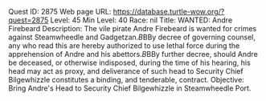 Quest ID: 2875
Web page URL: https://database.turtle-wow.org/?quest=2875
Level: 45
Min Level: 40
Race: nil
Title: WANTED: Andre Firebeard
Description: The vile pirate Andre Firebeard is wanted for crimes against Steamwheedle and Gadgetzan.$B$BBy decree of governing counsel, any who read this are hereby authorized to use lethal force during the apprehension of Andre and his abettors.$B$BBy further decree, should Andre be deceased, or otherwise indisposed, during the time of his hearing, his head may act as proxy, and deliverance of such head to Security Chief Bilgewhizzle constitutes a binding, and tenderable, contract.
Objective: Bring Andre's Head to Security Chief Bilgewhizzle in Steamwheedle Port.
